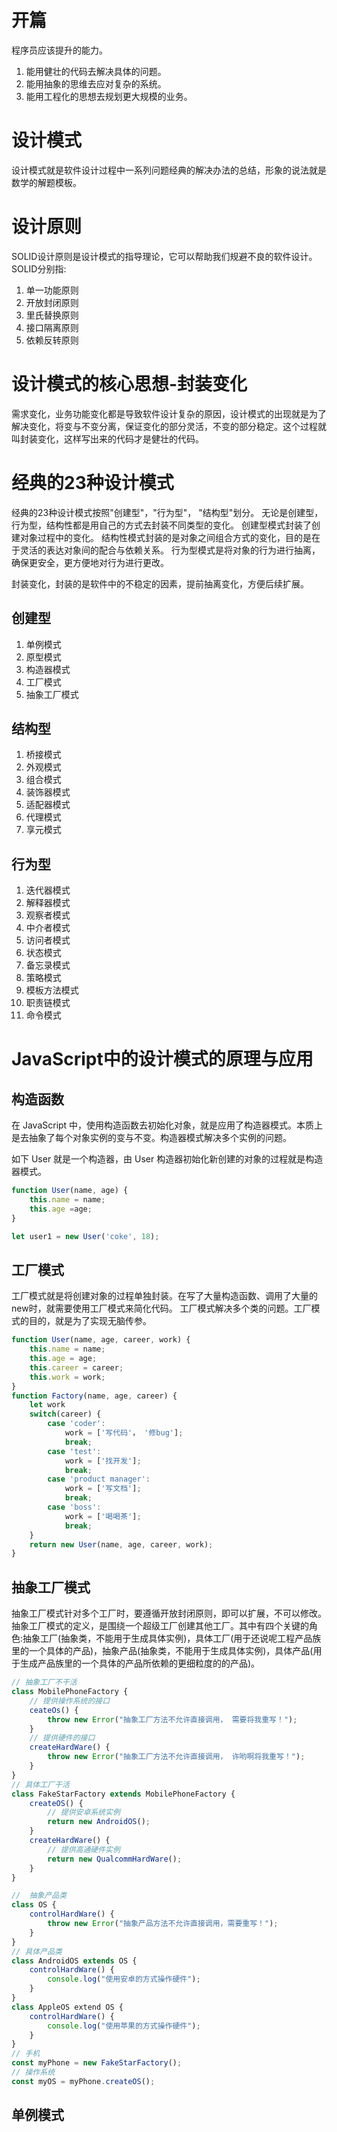 <!--
 * @Author: your name
 * @Date: 2020-10-12 09:07:34
 * @LastEditTime: 2020-10-12 13:56:23
 * @LastEditors: Please set LastEditors
 * @Description: In User Settings Edit
 * @FilePath: \cokelovejoy.github.io\source\_posts\设计模式.md
-->
# 开篇
程序员应该提升的能力。
1. 能用健壮的代码去解决具体的问题。
2. 能用抽象的思维去应对复杂的系统。
3. 能用工程化的思想去规划更大规模的业务。

# 设计模式
设计模式就是软件设计过程中一系列问题经典的解决办法的总结，形象的说法就是数学的解题模板。

# 设计原则
SOLID设计原则是设计模式的指导理论，它可以帮助我们规避不良的软件设计。SOLID分别指: 
1. 单一功能原则
2. 开放封闭原则
3. 里氏替换原则
4. 接口隔离原则
5. 依赖反转原则

# 设计模式的核心思想-封装变化
需求变化，业务功能变化都是导致软件设计复杂的原因，设计模式的出现就是为了解决变化，将变与不变分离，保证变化的部分灵活，不变的部分稳定。这个过程就叫封装变化，这样写出来的代码才是健壮的代码。
# 经典的23种设计模式
经典的23种设计模式按照"创建型"，"行为型"， "结构型"划分。
无论是创建型，行为型，结构性都是用自己的方式去封装不同类型的变化。
创建型模式封装了创建对象过程中的变化。
结构性模式封装的是对象之间组合方式的变化，目的是在于灵活的表达对象间的配合与依赖关系。
行为型模式是将对象的行为进行抽离，确保更安全，更方便地对行为进行更改。

封装变化，封装的是软件中的不稳定的因素，提前抽离变化，方便后续扩展。
## 创建型
1. 单例模式
2. 原型模式
3. 构造器模式
4. 工厂模式
5. 抽象工厂模式

## 结构型
1. 桥接模式
2. 外观模式
3. 组合模式
4. 装饰器模式
5. 适配器模式
6. 代理模式
7. 享元模式

## 行为型
1. 迭代器模式
2. 解释器模式
3. 观察者模式
4. 中介者模式
5. 访问者模式
6. 状态模式
7. 备忘录模式
8. 策略模式
9. 模板方法模式
10. 职责链模式
11. 命令模式

# JavaScript中的设计模式的原理与应用
## 构造函数
在 JavaScript 中，使用构造函数去初始化对象，就是应用了构造器模式。本质上是去抽象了每个对象实例的变与不变。构造器模式解决多个实例的问题。

如下 User 就是一个构造器，由 User 构造器初始化新创建的对象的过程就是构造器模式。
```js
function User(name, age) {
    this.name = name;
    this.age =age;
}

let user1 = new User('coke', 18);
```
## 工厂模式
工厂模式就是将创建对象的过程单独封装。在写了大量构造函数、调用了大量的 new时，就需要使用工厂模式来简化代码。
工厂模式解决多个类的问题。工厂模式的目的，就是为了实现无脑传参。
```js
function User(name, age, career, work) {
    this.name = name;
    this.age = age;
    this.career = career;
    this.work = work;
}
function Factory(name, age, career) {
    let work
    switch(career) {
        case 'coder':
            work = ['写代码'， '修bug'];
            break;
        case 'test':
            work = ['找开发'];
            break;
        case 'product manager':
            work = ['写文档'];
            break;
        case 'boss':
            work = ['喝喝茶'];
            break;
    }
    return new User(name, age, career, work);
}
```
## 抽象工厂模式
抽象工厂模式针对多个工厂时，要遵循开放封闭原则，即可以扩展，不可以修改。
抽象工厂模式的定义，是围绕一个超级工厂创建其他工厂。其中有四个关键的角色:抽象工厂(抽象类，不能用于生成具体实例)，具体工厂(用于还说呢工程产品族里的一个具体的产品)，抽象产品(抽象类，不能用于生成具体实例)，具体产品(用于生成产品族里的一个具体的产品所依赖的更细粒度的的产品)。
```js
// 抽象工厂不干活
class MobilePhoneFactory {
    // 提供操作系统的接口
    ceateOs() {
        throw new Error("抽象工厂方法不允许直接调用， 需要将我重写！");
    }
    // 提供硬件的接口
    createHardWare() {
        throw new Error("抽象工厂方法不允许直接调用， 许哟啊将我重写！");
    }
}
// 具体工厂干活
class FakeStarFactory extends MobilePhoneFactory {
    createOS() {
        // 提供安卓系统实例
        return new AndroidOS();
    }
    createHardWare() {
        // 提供高通硬件实例
        return new QualcommHardWare();
    }
}

//  抽象产品类
class OS {
    controlHardWare() {
        throw new Error("抽象产品方法不允许直接调用，需要重写！");
    }
}
// 具体产品类
class AndroidOS extends OS {
    controlHardWare() {
        console.log("使用安卓的方式操作硬件");
    }
}
class AppleOS extend OS {
    controlHardWare() {
        console.log("使用苹果的方式操作硬件");
    }
}
// 手机
const myPhone = new FakeStarFactory();
// 操作系统
const myOS = myPhone.createOS();
```

## 单例模式